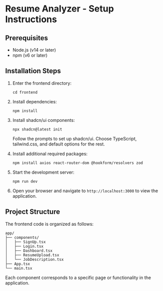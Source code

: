 # Resume Analyzer - Setup Instructions

## Prerequisites

- Node.js (v14 or later)
- npm (v6 or later)

## Installation Steps

1. Enter the frontend directory:
   ```
   cd frontend
   ```

2. Install dependencies:
   ```
   npm install
   ```

3. Install shadcn/ui components:
   ```
   npx shadcn@latest init
   ```
   Follow the prompts to set up shadcn/ui. Choose TypeScript, tailwind.css, and default options for the rest.

4. Install additional required packages:
   ```
   npm install axios react-router-dom @hookform/resolvers zod
   ```

5. Start the development server:
   ```
   npm run dev
   ```

6. Open your browser and navigate to `http://localhost:3000` to view the application.

## Project Structure

The frontend code is organized as follows:

```
app/
├── components/
│   ├── SignUp.tsx
│   ├── Login.tsx
│   ├── Dashboard.tsx
│   ├── ResumeUpload.tsx
│   └── JobDescription.tsx
├── App.tsx
└── main.tsx
```

Each component corresponds to a specific page or functionality in the application.